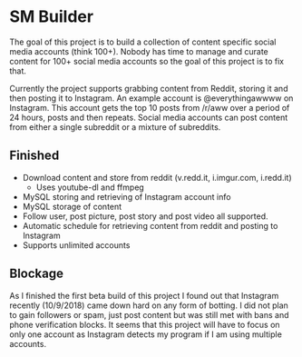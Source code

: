 # SM Builder

The goal of this project is to build a collection of content specific social media accounts (think 100+). Nobody has time to manage and curate content for 100+ social media accounts so the goal of this project is to fix that.

Currently the project supports grabbing content from Reddit, storing it and then posting it to Instagram. An example account is @everythingawwww on Instagram. This account gets the top 10 posts from /r/aww over a period of 24 hours, posts and then repeats.
Social media accounts can post content from either a single subreddit or a mixture of subreddits.

Finished
--------
- Download content and store from reddit (v.redd.it, i.imgur.com, i.redd.it)
  - Uses youtube-dl and ffmpeg
- MySQL storing and retrieving of Instagram account info
- MySQL storage of content
- Follow user, post picture, post story and post video all supported.
- Automatic schedule for retrieving content from reddit and posting to Instagram
- Supports unlimited accounts

Blockage
--------
As I finished the first beta build of this project I found out that Instagram recently (10/9/2018) came down hard on any form of botting. I did not plan to gain followers or spam, just post content but was still met with bans and phone verification blocks. It seems that this project will have to focus on only one account as Instagram detects my program if I am using multiple accounts.

